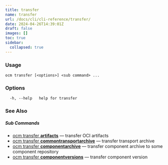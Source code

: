 ```yaml
---
title: transfer
name: transfer
url: /docs/cli/cli-reference/transfer/
date: 2024-04-26T14:39:01Z
draft: false
images: []
toc: true
sidebar:
  collapsed: true
---
```

### Usage

```
ocm transfer [<options>] <sub command> ...
```

### Options

```
  -h, --help   help for transfer
```

### See Also



##### Sub Commands

* [ocm transfer <b>artifacts</b>](/docs/cli/cli-reference/transfer/artifacts)	 &mdash; transfer OCI artifacts
* [ocm transfer <b>commontransportarchive</b>](/docs/cli/cli-reference/transfer/commontransportarchive)	 &mdash; transfer transport archive
* [ocm transfer <b>componentarchive</b>](/docs/cli/cli-reference/transfer/componentarchive)	 &mdash; transfer component archive to some component repository
* [ocm transfer <b>componentversions</b>](/docs/cli/cli-reference/transfer/componentversions)	 &mdash; transfer component version

